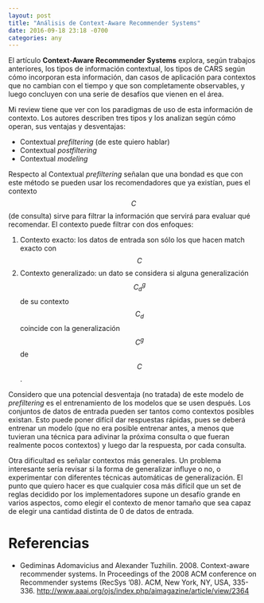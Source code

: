 ```yaml
---
layout: post
title: "Análisis de Context-Aware Recommender Systems"
date: 2016-09-18 23:18 -0700
categories: any
---
```


El artículo **Context-Aware Recommender Systems** explora, según trabajos anteriores, los tipos de información contextual, los tipos de CARS según cómo incorporan esta información, dan casos de aplicación para contextos que no cambian con el tiempo y que son completamente observables, y luego concluyen con una serie de desafíos que vienen en el área.

Mi review tiene que ver con los paradigmas de uso de esta información de contexto. Los autores describen tres tipos y los analizan según cómo operan, sus ventajas y desventajas:

- Contextual *prefiltering* (de este quiero hablar)
- Contextual *postfiltering*
- Contextual *modeling*

Respecto al Contextual *prefiltering* señalan que una bondad es que con este método se pueden usar los recomendadores que ya existían, pues el contexto $$C$$ (de consulta) sirve para filtrar la información que servirá para evaluar qué recomendar. El contexto puede filtrar con dos enfoques:

1. Contexto exacto: los datos de entrada son sólo los que hacen match exacto con $$C$$
2. Contexto generalizado: un dato se considera si alguna generalización $$C_{d}^{g}$$ de su contexto $$C_{d}$$ coincide con la generalización $$C^{g}$$ de $$C$$.

Considero que una potencial desventaja (no tratada) de este modelo de *prefiltering* es el entrenamiento de los modelos que se usen después. Los conjuntos de datos de entrada pueden ser tantos como contextos posibles existan. Esto puede poner difícil dar respuestas rápidas, pues se deberá entrenar un modelo (que no era posible entrenar antes, a menos que tuvieran una técnica para adivinar la próxima consulta o que fueran realmente pocos contextos) y luego dar la respuesta, por cada consulta.

Otra dificultad es señalar contextos más generales. Un problema interesante sería revisar si la forma de generalizar influye o no, o experimentar con diferentes técnicas automáticas de generalización. El punto que quiero hacer es que cualquier cosa más difícil que un set de reglas decidido por los implementadores supone un desafío grande en varios aspectos, como elegir el contexto de menor tamaño que sea capaz de elegir una cantidad distinta de 0 de datos de entrada.

# Referencias

- Gediminas Adomavicius and Alexander Tuzhilin. 2008. Context-aware recommender systems. In Proceedings of the 2008 ACM conference on Recommender systems (RecSys ’08). ACM, New York, NY, USA, 335-336. http://www.aaai.org/ojs/index.php/aimagazine/article/view/2364
